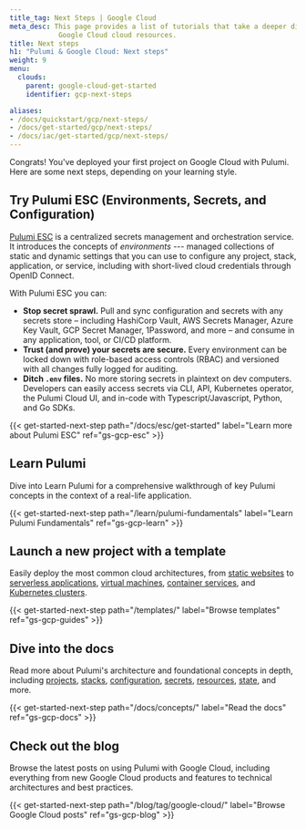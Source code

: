```yaml
---
title_tag: Next Steps | Google Cloud
meta_desc: This page provides a list of tutorials that take a deeper dive into
            Google Cloud cloud resources.
title: Next steps
h1: "Pulumi & Google Cloud: Next steps"
weight: 9
menu:
  clouds:
    parent: google-cloud-get-started
    identifier: gcp-next-steps

aliases:
- /docs/quickstart/gcp/next-steps/
- /docs/get-started/gcp/next-steps/
- /docs/iac/get-started/gcp/next-steps/
---
```


Congrats! You've deployed your first project on Google Cloud with Pulumi. Here are some next steps, depending on your learning style.

## Try Pulumi ESC (Environments, Secrets, and Configuration)

[Pulumi ESC](/docs/esc/) is a centralized secrets management and orchestration service. It introduces the concepts of _environments_ --- managed collections of static and dynamic settings that you can use to configure any project, stack, application, or service, including with short-lived cloud credentials through OpenID Connect.

With Pulumi ESC you can:

- **Stop secret sprawl.** Pull and sync configuration and secrets with any secrets store – including HashiCorp Vault, AWS Secrets Manager, Azure Key Vault, GCP Secret Manager, 1Password, and more – and consume in any application, tool, or CI/CD platform.
- **Trust (and prove) your secrets are secure.** Every environment can be locked down with role-based access controls (RBAC) and versioned with all changes fully logged for auditing.
- **Ditch `.env` files.** No more storing secrets in plaintext on dev computers. Developers can easily access secrets via CLI, API, Kubernetes operator, the Pulumi Cloud UI, and in-code with Typescript/Javascript, Python, and Go SDKs.

{{< get-started-next-step path="/docs/esc/get-started" label="Learn more about Pulumi ESC" ref="gs-gcp-esc" >}}

## Learn Pulumi

Dive into Learn Pulumi for a comprehensive walkthrough of key Pulumi concepts in the context of a real-life application.

{{< get-started-next-step path="/learn/pulumi-fundamentals" label="Learn Pulumi Fundamentals" ref="gs-gcp-learn" >}}

## Launch a new project with a template

Easily deploy the most common cloud architectures, from [static websites](/templates/static-website/gcp/) to [serverless applications](/templates/serverless-application/gcp/), [virtual machines](/templates/virtual-machine/gcp/), [container services](/templates/container-service/gcp/), and [Kubernetes clusters](/templates/kubernetes/gcp/).

{{< get-started-next-step path="/templates/" label="Browse templates" ref="gs-gcp-guides" >}}

## Dive into the docs

Read more about Pulumi's architecture and foundational concepts in depth, including [projects](/docs/concepts/projects/), [stacks](/docs/concepts/stack/), [configuration](/docs/concepts/config/), [secrets](/docs/concepts/secrets/), [resources](/docs/concepts/resources/), [state](/docs/iac/concepts/state-and-backends/), and more.

{{< get-started-next-step path="/docs/concepts/" label="Read the docs" ref="gs-gcp-docs" >}}

## Check out the blog

Browse the latest posts on using Pulumi with Google Cloud, including everything from new Google Cloud products and features to technical architectures and best practices.

{{< get-started-next-step path="/blog/tag/google-cloud/" label="Browse Google Cloud posts" ref="gs-gcp-blog" >}}
